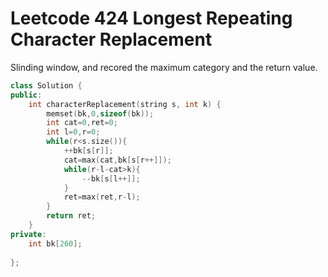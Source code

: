 # Leetcode 424 Longest Repeating Character Replacement

Slinding window, and recored the maximum category and the return value.
```cpp
class Solution {
public:
    int characterReplacement(string s, int k) {
        memset(bk,0,sizeof(bk));
        int cat=0,ret=0;
        int l=0,r=0;
        while(r<s.size()){
            ++bk[s[r]];
            cat=max(cat,bk[s[r++]]);
            while(r-l-cat>k){
                --bk[s[l++]];
            }
            ret=max(ret,r-l);
        }
        return ret;
    }
private:
    int bk[260];
    
};
```
